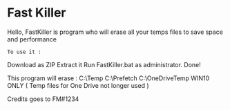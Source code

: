 # Fast Killer
Hello, FastKiller is program who will erase all your temps files to save space and performance

    To use it :
Download as ZIP
Extract it
Run FastKiller.bat as administrator.
Done!

This program will erase :
C:\Temp
C:\Prefetch
C:\OneDriveTemp WIN10 ONLY ( Temp files for One Drive not longer used )

Credits goes to FM#1234
